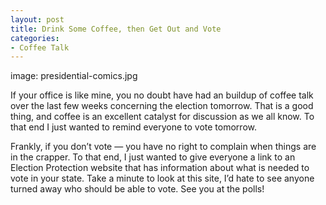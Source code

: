 ```yaml
---
layout: post
title: Drink Some Coffee, then Get Out and Vote
categories:
- Coffee Talk
---
```

image: presidential-comics.jpg

If your office is like mine, you no doubt have had an buildup of coffee talk over the last few weeks concerning the election tomorrow.  That is a good thing, and coffee is an excellent catalyst for discussion as we all know.  To that end I just wanted to remind everyone to vote tomorrow.

Frankly, if you don’t vote — you have no right to complain when things are in the crapper.  To that end, I just wanted to give everyone a link to an Election Protection website that has information about what is needed to vote in your state.  Take a minute to look at this site, I’d hate to see anyone turned away who should be able to vote.  See you at the polls!